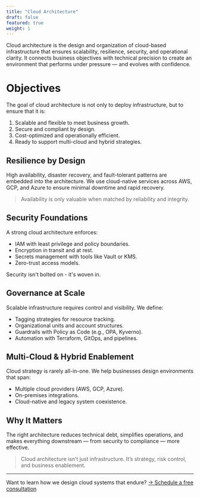 ```yaml
---
title: "Cloud Architecture"
draft: false
featured: true
weight: 1
---
```


Cloud architecture is the design and organization of cloud-based infrastructure that ensures scalability, resilience, security, and operational clarity.
It connects business objectives with technical precision to create an environment that performs under pressure — and evolves with confidence.
<!--more-->

# Objectives

The goal of cloud architecture is not only to deploy infrastructure, but to ensure that it is:

1. Scalable and flexible to meet business growth.
2. Secure and compliant by design.
3. Cost-optimized and operationally efficient.
4. Ready to support multi-cloud and hybrid strategies.

## Resilience by Design

High availability, disaster recovery, and fault-tolerant patterns are embedded into the architecture.
We use cloud-native services across AWS, GCP, and Azure to ensure minimal downtime and rapid recovery.

> Availability is only valuable when matched by reliability and integrity.

## Security Foundations

A strong cloud architecture enforces:

- IAM with least privilege and policy boundaries.
- Encryption in transit and at rest.
- Secrets management with tools like Vault or KMS.
- Zero-trust access models.

Security isn't bolted on - it's woven in.

## Governance at Scale

Scalable infrastructure requires control and visibility.
We define:

- Tagging strategies for resource tracking.
- Organizational units and account structures.
- Guardrails with Policy as Code (e.g., OPA, Kyverno).
- Automation with Terraform, GitOps, and pipelines.

## Multi-Cloud & Hybrid Enablement

Cloud strategy is rarely all-in-one.
We help businesses design environments that span:

- Multiple cloud providers (AWS, GCP, Azure).
- On-premises integrations.
- Cloud-native and legacy system coexistence.

## Why It Matters

The right architecture reduces technical debt, simplifies operations, and makes everything downstream — from security to compliance — more effective.

> Cloud architecture isn’t just infrastructure. It’s strategy, risk control, and business enablement.

---

Want to learn how we design cloud systems that endure?
[→ Schedule a free consultation](/contact)
